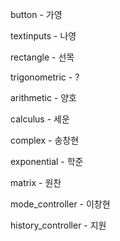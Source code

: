 button - 가영

textinputs - 나영

rectangle - 선목

trigonometric - ?

arithmetic - 양호

calculus - 세운

complex - 송창현

exponential - 학준

matrix - 원찬

mode_controller - 이창현

history_controller - 지원


